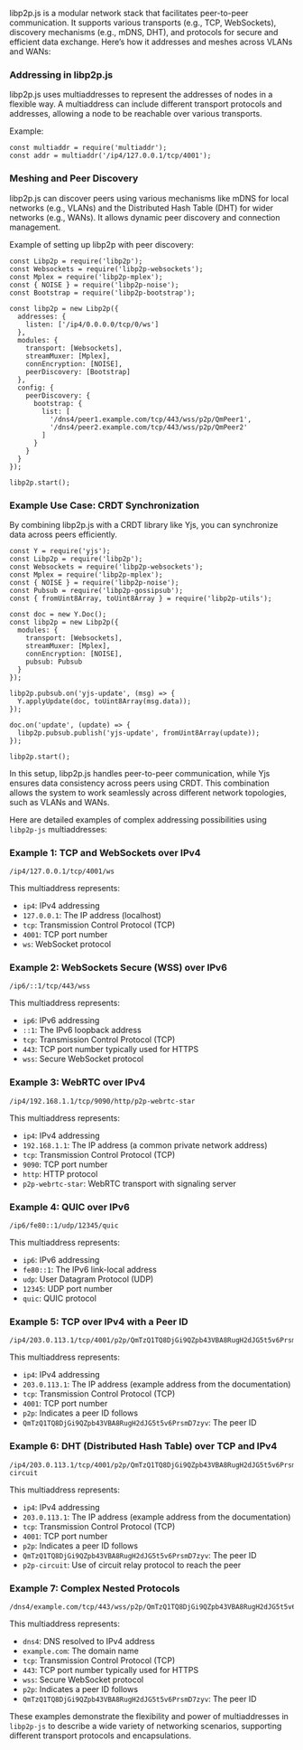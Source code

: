 libp2p.js is a modular network stack that facilitates peer-to-peer communication. It supports various transports (e.g., TCP, WebSockets), discovery mechanisms (e.g., mDNS, DHT), and protocols for secure and efficient data exchange. Here’s how it addresses and meshes across VLANs and WANs:

### Addressing in libp2p.js

libp2p.js uses multiaddresses to represent the addresses of nodes in a flexible way. A multiaddress can include different transport protocols and addresses, allowing a node to be reachable over various transports.

Example:

```Plain
const multiaddr = require('multiaddr');
const addr = multiaddr('/ip4/127.0.0.1/tcp/4001');
```

### Meshing and Peer Discovery

libp2p.js can discover peers using various mechanisms like mDNS for local networks (e.g., VLANs) and the Distributed Hash Table (DHT) for wider networks (e.g., WANs). It allows dynamic peer discovery and connection management.

Example of setting up libp2p with peer discovery:

```Plain
const Libp2p = require('libp2p');
const Websockets = require('libp2p-websockets');
const Mplex = require('libp2p-mplex');
const { NOISE } = require('libp2p-noise');
const Bootstrap = require('libp2p-bootstrap');

const libp2p = new Libp2p({
  addresses: {
    listen: ['/ip4/0.0.0.0/tcp/0/ws']
  },
  modules: {
    transport: [Websockets],
    streamMuxer: [Mplex],
    connEncryption: [NOISE],
    peerDiscovery: [Bootstrap]
  },
  config: {
    peerDiscovery: {
      bootstrap: {
        list: [
          '/dns4/peer1.example.com/tcp/443/wss/p2p/QmPeer1',
          '/dns4/peer2.example.com/tcp/443/wss/p2p/QmPeer2'
        ]
      }
    }
  }
});

libp2p.start();
```

### Example Use Case: CRDT Synchronization

By combining libp2p.js with a CRDT library like Yjs, you can synchronize data across peers efficiently.

```Plain
const Y = require('yjs');
const Libp2p = require('libp2p');
const Websockets = require('libp2p-websockets');
const Mplex = require('libp2p-mplex');
const { NOISE } = require('libp2p-noise');
const Pubsub = require('libp2p-gossipsub');
const { fromUint8Array, toUint8Array } = require('libp2p-utils');

const doc = new Y.Doc();
const libp2p = new Libp2p({
  modules: {
    transport: [Websockets],
    streamMuxer: [Mplex],
    connEncryption: [NOISE],
    pubsub: Pubsub
  }
});

libp2p.pubsub.on('yjs-update', (msg) => {
  Y.applyUpdate(doc, toUint8Array(msg.data));
});

doc.on('update', (update) => {
  libp2p.pubsub.publish('yjs-update', fromUint8Array(update));
});

libp2p.start();
```

In this setup, libp2p.js handles peer-to-peer communication, while Yjs ensures data consistency across peers using CRDT. This combination allows the system to work seamlessly across different network topologies, such as VLANs and WANs.

Here are detailed examples of complex addressing possibilities using `libp2p-js` multiaddresses:

### Example 1: TCP and WebSockets over IPv4

```Plain
/ip4/127.0.0.1/tcp/4001/ws
```

This multiaddress represents:

- `ip4`: IPv4 addressing
- `127.0.0.1`: The IP address (localhost)
- `tcp`: Transmission Control Protocol (TCP)
- `4001`: TCP port number
- `ws`: WebSocket protocol

### Example 2: WebSockets Secure (WSS) over IPv6

```Plain
/ip6/::1/tcp/443/wss
```

This multiaddress represents:

- `ip6`: IPv6 addressing
- `::1`: The IPv6 loopback address
- `tcp`: Transmission Control Protocol (TCP)
- `443`: TCP port number typically used for HTTPS
- `wss`: Secure WebSocket protocol

### Example 3: WebRTC over IPv4

```Plain
/ip4/192.168.1.1/tcp/9090/http/p2p-webrtc-star
```

This multiaddress represents:

- `ip4`: IPv4 addressing
- `192.168.1.1`: The IP address (a common private network address)
- `tcp`: Transmission Control Protocol (TCP)
- `9090`: TCP port number
- `http`: HTTP protocol
- `p2p-webrtc-star`: WebRTC transport with signaling server

### Example 4: QUIC over IPv6

```Plain
/ip6/fe80::1/udp/12345/quic
```

This multiaddress represents:

- `ip6`: IPv6 addressing
- `fe80::1`: The IPv6 link-local address
- `udp`: User Datagram Protocol (UDP)
- `12345`: UDP port number
- `quic`: QUIC protocol

### Example 5: TCP over IPv4 with a Peer ID

```Plain
/ip4/203.0.113.1/tcp/4001/p2p/QmTzQ1TQ8DjGi9QZpb43VBA8RugH2dJG5t5v6PrsmD7zyv
```

This multiaddress represents:

- `ip4`: IPv4 addressing
- `203.0.113.1`: The IP address (example address from the documentation)
- `tcp`: Transmission Control Protocol (TCP)
- `4001`: TCP port number
- `p2p`: Indicates a peer ID follows
- `QmTzQ1TQ8DjGi9QZpb43VBA8RugH2dJG5t5v6PrsmD7zyv`: The peer ID

### Example 6: DHT (Distributed Hash Table) over TCP and IPv4

```Plain
/ip4/203.0.113.1/tcp/4001/p2p/QmTzQ1TQ8DjGi9QZpb43VBA8RugH2dJG5t5v6PrsmD7zyv/p2p-circuit
```

This multiaddress represents:

- `ip4`: IPv4 addressing
- `203.0.113.1`: The IP address (example address from the documentation)
- `tcp`: Transmission Control Protocol (TCP)
- `4001`: TCP port number
- `p2p`: Indicates a peer ID follows
- `QmTzQ1TQ8DjGi9QZpb43VBA8RugH2dJG5t5v6PrsmD7zyv`: The peer ID
- `p2p-circuit`: Use of circuit relay protocol to reach the peer

### Example 7: Complex Nested Protocols

```Plain
/dns4/example.com/tcp/443/wss/p2p/QmTzQ1TQ8DjGi9QZpb43VBA8RugH2dJG5t5v6PrsmD7zyv
```

This multiaddress represents:

- `dns4`: DNS resolved to IPv4 address
- `example.com`: The domain name
- `tcp`: Transmission Control Protocol (TCP)
- `443`: TCP port number typically used for HTTPS
- `wss`: Secure WebSocket protocol
- `p2p`: Indicates a peer ID follows
- `QmTzQ1TQ8DjGi9QZpb43VBA8RugH2dJG5t5v6PrsmD7zyv`: The peer ID

These examples demonstrate the flexibility and power of multiaddresses in `libp2p-js` to describe a wide variety of networking scenarios, supporting different transport protocols and encapsulations.